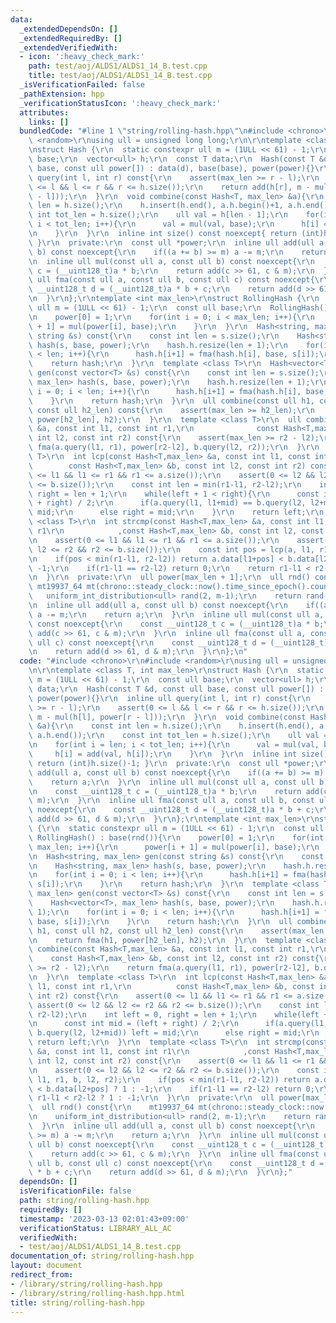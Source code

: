 ```yaml
---
data:
  _extendedDependsOn: []
  _extendedRequiredBy: []
  _extendedVerifiedWith:
  - icon: ':heavy_check_mark:'
    path: test/aoj/ALDS1/ALDS1_14_B.test.cpp
    title: test/aoj/ALDS1/ALDS1_14_B.test.cpp
  _isVerificationFailed: false
  _pathExtension: hpp
  _verificationStatusIcon: ':heavy_check_mark:'
  attributes:
    links: []
  bundledCode: "#line 1 \"string/rolling-hash.hpp\"\n#include <chrono>\r\n#include\
    \ <random>\r\nusing ull = unsigned long long;\r\n\r\ntemplate <class T, int max_len>\r\
    \nstruct Hash {\r\n  static constexpr ull m = (1ULL << 61) - 1;\r\n  const ull\
    \ base;\r\n  vector<ull> h;\r\n  const T data;\r\n  Hash(const T &d, const ull\
    \ base, const ull power[]) : data(d), base(base), power(power){}\r\n  inline ull\
    \ query(int l, int r) const{\r\n    assert(max_len >= r - l);\r\n    assert(0\
    \ <= l && l <= r && r <= h.size());\r\n    return add(h[r], m - mul(h[l], power[r\
    \ - l]));\r\n  }\r\n  void combine(const Hash<T, max_len> &a){\r\n    const int\
    \ len = h.size();\r\n    h.insert(h.end(), a.h.begin()+1, a.h.end());\r\n    const\
    \ int tot_len = h.size();\r\n    ull val = h[len - 1];\r\n    for(int i = len;\
    \ i < tot_len; i++){\r\n      val = mul(val, base);\r\n      h[i] = add(val, h[i]);\r\
    \n    }\r\n  }\r\n  inline int size() const noexcept{ return (int)h.size()-1;\
    \ }\r\n  private:\r\n  const ull *power;\r\n  inline ull add(ull a, const ull\
    \ b) const noexcept{\r\n    if((a += b) >= m) a -= m;\r\n    return a;\r\n  }\r\
    \n  inline ull mul(const ull a, const ull b) const noexcept{\r\n    const __uint128_t\
    \ c = (__uint128_t)a * b;\r\n    return add(c >> 61, c & m);\r\n  }\r\n  inline\
    \ ull fma(const ull a, const ull b, const ull c) const noexcept{\r\n    const\
    \ __uint128_t d = (__uint128_t)a * b + c;\r\n    return add(d >> 61, d & m);\r\
    \n  }\r\n};\r\ntemplate <int max_len>\r\nstruct RollingHash {\r\n  static constexpr\
    \ ull m = (1ULL << 61) - 1;\r\n  const ull base;\r\n  RollingHash() : base(rnd()){\r\
    \n    power[0] = 1;\r\n    for(int i = 0; i < max_len; i++){\r\n      power[i\
    \ + 1] = mul(power[i], base);\r\n    }\r\n  }\r\n  Hash<string, max_len> gen(const\
    \ string &s) const{\r\n    const int len = s.size();\r\n    Hash<string, max_len>\
    \ hash(s, base, power);\r\n    hash.h.resize(len + 1);\r\n    for(int i = 0; i\
    \ < len; i++){\r\n      hash.h[i+1] = fma(hash.h[i], base, s[i]);\r\n    }\r\n\
    \    return hash;\r\n  }\r\n  template <class T>\r\n  Hash<vector<T>, max_len>\
    \ gen(const vector<T> &s) const{\r\n    const int len = s.size();\r\n    Hash<vector<T>,\
    \ max_len> hash(s, base, power);\r\n    hash.h.resize(len + 1);\r\n    for(int\
    \ i = 0; i < len; i++){\r\n      hash.h[i+1] = fma(hash.h[i], base, s[i]);\r\n\
    \    }\r\n    return hash;\r\n  }\r\n  ull combine(const ull h1, const ull h2,\
    \ const ull h2_len) const{\r\n    assert(max_len >= h2_len);\r\n    return fma(h1,\
    \ power[h2_len], h2);\r\n  }\r\n  template <class T>\r\n  ull combine(const Hash<T,max_len>\
    \ &a, const int l1, const int r1,\r\n              const Hash<T,max_len> &b, const\
    \ int l2, const int r2) const{\r\n    assert(max_len >= r2 - l2);\r\n    return\
    \ fma(a.query(l1, r1), power[r2-l2], b.query(l2, r2));\r\n  }\r\n  template <class\
    \ T>\r\n  int lcp(const Hash<T,max_len> &a, const int l1, const int r1,\r\n  \
    \        const Hash<T,max_len> &b, const int l2, const int r2) const{\r\n    assert(0\
    \ <= l1 && l1 <= r1 && r1 <= a.size());\r\n    assert(0 <= l2 && l2 <= r2 && r2\
    \ <= b.size());\r\n    const int len = min(r1-l1, r2-l2);\r\n    int left = 0,\
    \ right = len + 1;\r\n    while(left + 1 < right){\r\n      const int mid = (left\
    \ + right) / 2;\r\n      if(a.query(l1, l1+mid) == b.query(l2, l2+mid)) left =\
    \ mid;\r\n      else right = mid;\r\n    }\r\n    return left;\r\n  }\r\n  template\
    \ <class T>\r\n  int strcmp(const Hash<T,max_len> &a, const int l1, const int\
    \ r1\r\n            ,const Hash<T,max_len> &b, const int l2, const int r2) const{\r\
    \n    assert(0 <= l1 && l1 <= r1 && r1 <= a.size());\r\n    assert(0 <= l2 &&\
    \ l2 <= r2 && r2 <= b.size());\r\n    const int pos = lcp(a, l1, r1, b, l2, r2);\r\
    \n    if(pos < min(r1-l1, r2-l2)) return a.data[l1+pos] < b.data[l2+pos] ? 1 :\
    \ -1;\r\n    if(r1-l1 == r2-l2) return 0;\r\n    return r1-l1 < r2-l2 ? 1 : -1;\r\
    \n  }\r\n  private:\r\n  ull power[max_len + 1];\r\n  ull rnd() const{\r\n   \
    \ mt19937_64 mt(chrono::steady_clock::now().time_since_epoch().count());\r\n \
    \   uniform_int_distribution<ull> rand(2, m-1);\r\n    return rand(mt);\r\n  }\r\
    \n  inline ull add(ull a, const ull b) const noexcept{\r\n    if((a += b) >= m)\
    \ a -= m;\r\n    return a;\r\n  }\r\n  inline ull mul(const ull a, const ull b)\
    \ const noexcept{\r\n    const __uint128_t c = (__uint128_t)a * b;\r\n    return\
    \ add(c >> 61, c & m);\r\n  }\r\n  inline ull fma(const ull a, const ull b, const\
    \ ull c) const noexcept{\r\n    const __uint128_t d = (__uint128_t)a * b + c;\r\
    \n    return add(d >> 61, d & m);\r\n  }\r\n};\n"
  code: "#include <chrono>\r\n#include <random>\r\nusing ull = unsigned long long;\r\
    \n\r\ntemplate <class T, int max_len>\r\nstruct Hash {\r\n  static constexpr ull\
    \ m = (1ULL << 61) - 1;\r\n  const ull base;\r\n  vector<ull> h;\r\n  const T\
    \ data;\r\n  Hash(const T &d, const ull base, const ull power[]) : data(d), base(base),\
    \ power(power){}\r\n  inline ull query(int l, int r) const{\r\n    assert(max_len\
    \ >= r - l);\r\n    assert(0 <= l && l <= r && r <= h.size());\r\n    return add(h[r],\
    \ m - mul(h[l], power[r - l]));\r\n  }\r\n  void combine(const Hash<T, max_len>\
    \ &a){\r\n    const int len = h.size();\r\n    h.insert(h.end(), a.h.begin()+1,\
    \ a.h.end());\r\n    const int tot_len = h.size();\r\n    ull val = h[len - 1];\r\
    \n    for(int i = len; i < tot_len; i++){\r\n      val = mul(val, base);\r\n \
    \     h[i] = add(val, h[i]);\r\n    }\r\n  }\r\n  inline int size() const noexcept{\
    \ return (int)h.size()-1; }\r\n  private:\r\n  const ull *power;\r\n  inline ull\
    \ add(ull a, const ull b) const noexcept{\r\n    if((a += b) >= m) a -= m;\r\n\
    \    return a;\r\n  }\r\n  inline ull mul(const ull a, const ull b) const noexcept{\r\
    \n    const __uint128_t c = (__uint128_t)a * b;\r\n    return add(c >> 61, c &\
    \ m);\r\n  }\r\n  inline ull fma(const ull a, const ull b, const ull c) const\
    \ noexcept{\r\n    const __uint128_t d = (__uint128_t)a * b + c;\r\n    return\
    \ add(d >> 61, d & m);\r\n  }\r\n};\r\ntemplate <int max_len>\r\nstruct RollingHash\
    \ {\r\n  static constexpr ull m = (1ULL << 61) - 1;\r\n  const ull base;\r\n \
    \ RollingHash() : base(rnd()){\r\n    power[0] = 1;\r\n    for(int i = 0; i <\
    \ max_len; i++){\r\n      power[i + 1] = mul(power[i], base);\r\n    }\r\n  }\r\
    \n  Hash<string, max_len> gen(const string &s) const{\r\n    const int len = s.size();\r\
    \n    Hash<string, max_len> hash(s, base, power);\r\n    hash.h.resize(len + 1);\r\
    \n    for(int i = 0; i < len; i++){\r\n      hash.h[i+1] = fma(hash.h[i], base,\
    \ s[i]);\r\n    }\r\n    return hash;\r\n  }\r\n  template <class T>\r\n  Hash<vector<T>,\
    \ max_len> gen(const vector<T> &s) const{\r\n    const int len = s.size();\r\n\
    \    Hash<vector<T>, max_len> hash(s, base, power);\r\n    hash.h.resize(len +\
    \ 1);\r\n    for(int i = 0; i < len; i++){\r\n      hash.h[i+1] = fma(hash.h[i],\
    \ base, s[i]);\r\n    }\r\n    return hash;\r\n  }\r\n  ull combine(const ull\
    \ h1, const ull h2, const ull h2_len) const{\r\n    assert(max_len >= h2_len);\r\
    \n    return fma(h1, power[h2_len], h2);\r\n  }\r\n  template <class T>\r\n  ull\
    \ combine(const Hash<T,max_len> &a, const int l1, const int r1,\r\n          \
    \    const Hash<T,max_len> &b, const int l2, const int r2) const{\r\n    assert(max_len\
    \ >= r2 - l2);\r\n    return fma(a.query(l1, r1), power[r2-l2], b.query(l2, r2));\r\
    \n  }\r\n  template <class T>\r\n  int lcp(const Hash<T,max_len> &a, const int\
    \ l1, const int r1,\r\n          const Hash<T,max_len> &b, const int l2, const\
    \ int r2) const{\r\n    assert(0 <= l1 && l1 <= r1 && r1 <= a.size());\r\n   \
    \ assert(0 <= l2 && l2 <= r2 && r2 <= b.size());\r\n    const int len = min(r1-l1,\
    \ r2-l2);\r\n    int left = 0, right = len + 1;\r\n    while(left + 1 < right){\r\
    \n      const int mid = (left + right) / 2;\r\n      if(a.query(l1, l1+mid) ==\
    \ b.query(l2, l2+mid)) left = mid;\r\n      else right = mid;\r\n    }\r\n   \
    \ return left;\r\n  }\r\n  template <class T>\r\n  int strcmp(const Hash<T,max_len>\
    \ &a, const int l1, const int r1\r\n            ,const Hash<T,max_len> &b, const\
    \ int l2, const int r2) const{\r\n    assert(0 <= l1 && l1 <= r1 && r1 <= a.size());\r\
    \n    assert(0 <= l2 && l2 <= r2 && r2 <= b.size());\r\n    const int pos = lcp(a,\
    \ l1, r1, b, l2, r2);\r\n    if(pos < min(r1-l1, r2-l2)) return a.data[l1+pos]\
    \ < b.data[l2+pos] ? 1 : -1;\r\n    if(r1-l1 == r2-l2) return 0;\r\n    return\
    \ r1-l1 < r2-l2 ? 1 : -1;\r\n  }\r\n  private:\r\n  ull power[max_len + 1];\r\n\
    \  ull rnd() const{\r\n    mt19937_64 mt(chrono::steady_clock::now().time_since_epoch().count());\r\
    \n    uniform_int_distribution<ull> rand(2, m-1);\r\n    return rand(mt);\r\n\
    \  }\r\n  inline ull add(ull a, const ull b) const noexcept{\r\n    if((a += b)\
    \ >= m) a -= m;\r\n    return a;\r\n  }\r\n  inline ull mul(const ull a, const\
    \ ull b) const noexcept{\r\n    const __uint128_t c = (__uint128_t)a * b;\r\n\
    \    return add(c >> 61, c & m);\r\n  }\r\n  inline ull fma(const ull a, const\
    \ ull b, const ull c) const noexcept{\r\n    const __uint128_t d = (__uint128_t)a\
    \ * b + c;\r\n    return add(d >> 61, d & m);\r\n  }\r\n};"
  dependsOn: []
  isVerificationFile: false
  path: string/rolling-hash.hpp
  requiredBy: []
  timestamp: '2023-03-13 02:01:43+09:00'
  verificationStatus: LIBRARY_ALL_AC
  verifiedWith:
  - test/aoj/ALDS1/ALDS1_14_B.test.cpp
documentation_of: string/rolling-hash.hpp
layout: document
redirect_from:
- /library/string/rolling-hash.hpp
- /library/string/rolling-hash.hpp.html
title: string/rolling-hash.hpp
---
```

